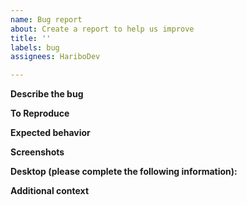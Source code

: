 ```yaml
---
name: Bug report
about: Create a report to help us improve
title: ''
labels: bug
assignees: HariboDev

---
```


**Describe the bug**
<!-- A clear and concise description of what the bug is. -->

**To Reproduce**
<!-- Steps to reproduce the behavior:
1. Go to '...'
2. Click on '....'
3. Scroll down to '....'
4. See error -->

**Expected behavior**
<!-- A clear and concise description of what you expected to happen. -->

**Screenshots**
<!-- If applicable, add screenshots to help explain your problem. -->

**Desktop (please complete the following information):**
 <!-- - OS: [e.g. iOS]
 - Browser [e.g. chrome, safari]
 - Version [e.g. 22] -->

**Additional context**
<!-- Add any other context about the problem here. -->

